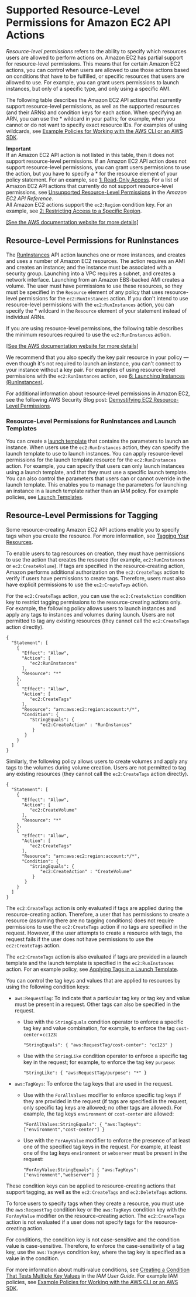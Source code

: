 # Supported Resource\-Level Permissions for Amazon EC2 API Actions<a name="ec2-supported-iam-actions-resources"></a>

*Resource\-level permissions* refers to the ability to specify which resources users are allowed to perform actions on\. Amazon EC2 has partial support for resource\-level permissions\. This means that for certain Amazon EC2 actions, you can control when users are allowed to use those actions based on conditions that have to be fulfilled, or specific resources that users are allowed to use\. For example, you can grant users permissions to launch instances, but only of a specific type, and only using a specific AMI\.

The following table describes the Amazon EC2 API actions that currently support resource\-level permissions, as well as the supported resources \(and their ARNs\) and condition keys for each action\. When specifying an ARN, you can use the \* wildcard in your paths; for example, when you cannot or do not want to specify exact resource IDs\. For examples of using wildcards, see [Example Policies for Working with the AWS CLI or an AWS SDK](ExamplePolicies_EC2.md)\.

**Important**  
If an Amazon EC2 API action is not listed in this table, then it does not support resource\-level permissions\. If an Amazon EC2 API action does not support resource\-level permissions, you can grant users permissions to use the action, but you have to specify a \* for the resource element of your policy statement\. For an example, see [1: Read\-Only Access](ExamplePolicies_EC2.md#iam-example-read-only)\. For a list of Amazon EC2 API actions that currently do not support resource\-level permissions, see [Unsupported Resource\-Level Permissions](https://docs.aws.amazon.com/AWSEC2/latest/APIReference/ec2-api-permissions.html#ec2-api-unsupported-resource-permissions) in the *Amazon EC2 API Reference*\.   
All Amazon EC2 actions support the `ec2:Region` condition key\. For an example, see [2: Restricting Access to a Specific Region](ExamplePolicies_EC2.md#iam-example-region)\.

[\[See the AWS documentation website for more details\]](http://docs.aws.amazon.com/AWSEC2/latest/WindowsGuide/ec2-supported-iam-actions-resources.html)

## Resource\-Level Permissions for RunInstances<a name="supported-iam-actions-runinstances"></a>

The [RunInstances](https://docs.aws.amazon.com/AWSEC2/latest/APIReference/ApiReference-query-RunInstances.html) API action launches one or more instances, and creates and uses a number of Amazon EC2 resources\. The action requires an AMI and creates an instance; and the instance must be associated with a security group\. Launching into a VPC requires a subnet, and creates a network interface\. Launching from an Amazon EBS\-backed AMI creates a volume\. The user must have permissions to use these resources, so they must be specified in the `Resource` element of any policy that uses resource\-level permissions for the `ec2:RunInstances` action\. If you don't intend to use resource\-level permissions with the `ec2:RunInstances` action, you can specify the \* wildcard in the `Resource` element of your statement instead of individual ARNs\.

If you are using resource\-level permissions, the following table describes the minimum resources required to use the `ec2:RunInstances` action\. 

[\[See the AWS documentation website for more details\]](http://docs.aws.amazon.com/AWSEC2/latest/WindowsGuide/ec2-supported-iam-actions-resources.html)

We recommend that you also specify the key pair resource in your policy — even though it's not required to launch an instance, you can't connect to your instance without a key pair\. For examples of using resource\-level permissions with the `ec2:RunInstances` action, see [6: Launching Instances \(RunInstances\)](ExamplePolicies_EC2.md#iam-example-runinstances)\.

For additional information about resource\-level permissions in Amazon EC2, see the following AWS Security Blog post: [Demystifying EC2 Resource\-Level Permissions](https://aws.amazon.com/blogs/security/demystifying-ec2-resource-level-permissions/)\.

### Resource\-Level Permissions for RunInstances and Launch Templates<a name="supported-iam-actions-runinstances-launch-templates"></a>

You can create a [launch template](ec2-launch-templates.md) that contains the parameters to launch an instance\. When users use the `ec2:RunInstances` action, they can specify the launch template to use to launch instances\. You can apply resource\-level permissions for the launch template resource for the `ec2:RunInstances` action\. For example, you can specify that users can only launch instances using a launch template, and that they must use a specific launch template\. You can also control the parameters that users can or cannot override in the launch template\. This enables you to manage the parameters for launching an instance in a launch template rather than an IAM policy\. For example policies, see [Launch Templates](ExamplePolicies_EC2.md#iam-example-runinstances-launch-templates)\.

## Resource\-Level Permissions for Tagging<a name="supported-iam-actions-tagging"></a>

Some resource\-creating Amazon EC2 API actions enable you to specify tags when you create the resource\. For more information, see [Tagging Your Resources](Using_Tags.md#tag-resources)\.

To enable users to tag resources on creation, they must have permissions to use the action that creates the resource \(for example, `ec2:RunInstances` or `ec2:CreateVolume`\)\. If tags are specified in the resource\-creating action, Amazon performs additional authorization on the `ec2:CreateTags` action to verify if users have permissions to create tags\. Therefore, users must also have explicit permissions to use the `ec2:CreateTags` action\. 

For the `ec2:CreateTags` action, you can use the `ec2:CreateAction` condition key to restrict tagging permissions to the resource\-creating actions only\. For example, the following policy allows users to launch instances and apply any tags to instances and volumes during launch\. Users are not permitted to tag any existing resources \(they cannot call the `ec2:CreateTags` action directly\)\.

```
{
  "Statement": [
    {
      "Effect": "Allow",
      "Action": [
         "ec2:RunInstances"
      ],
      "Resource": "*"
    },
    {
      "Effect": "Allow",
      "Action": [
         "ec2:CreateTags"
      ],
      "Resource": "arn:aws:ec2:region:account:*/*",
      "Condition": {
         "StringEquals": {
             "ec2:CreateAction" : "RunInstances"
          }
       }
    }
  ]
}
```

Similarly, the following policy allows users to create volumes and apply any tags to the volumes during volume creation\. Users are not permitted to tag any existing resources \(they cannot call the `ec2:CreateTags` action directly\)\.

```
{
  "Statement": [
    {
      "Effect": "Allow",
      "Action": [
         "ec2:CreateVolume"
      ],
      "Resource": "*"
    },
    {
      "Effect": "Allow",
      "Action": [
         "ec2:CreateTags"
      ],
      "Resource": "arn:aws:ec2:region:account:*/*",
      "Condition": {
         "StringEquals": {
             "ec2:CreateAction" : "CreateVolume"
          }
       }
    }
  ]
}
```

The `ec2:CreateTags` action is only evaluated if tags are applied during the resource\-creating action\. Therefore, a user that has permissions to create a resource \(assuming there are no tagging conditions\) does not require permissions to use the `ec2:CreateTags` action if no tags are specified in the request\. However, if the user attempts to create a resource with tags, the request fails if the user does not have permissions to use the `ec2:CreateTags` action\.

The `ec2:CreateTags` action is also evaluated if tags are provided in a launch template and the launch template is specified in the `ec2:RunInstances` action\. For an example policy, see [Applying Tags in a Launch Template](ExamplePolicies_EC2.md#iam-example-tags-launch-template)\.

You can control the tag keys and values that are applied to resources by using the following condition keys:
+ `aws:RequestTag`: To indicate that a particular tag key or tag key and value must be present in a request\. Other tags can also be specified in the request\.
  + Use with the `StringEquals` condition operator to enforce a specific tag key and value combination, for example, to enforce the tag `cost-center`=`cc123`:

    ```
    "StringEquals": { "aws:RequestTag/cost-center": "cc123" }
    ```
  + Use with the `StringLike` condition operator to enforce a specific tag key in the request; for example, to enforce the tag key `purpose`:

    ```
    "StringLike": { "aws:RequestTag/purpose": "*" }
    ```
+ `aws:TagKeys`: To enforce the tag keys that are used in the request\.
  + Use with the `ForAllValues` modifier to enforce specific tag keys if they are provided in the request \(if tags are specified in the request, only specific tag keys are allowed; no other tags are allowed\)\. For example, the tag keys `environment` or `cost-center` are allowed:

    ```
    "ForAllValues:StringEquals": { "aws:TagKeys": ["environment","cost-center"] }
    ```
  + Use with the `ForAnyValue` modifier to enforce the presence of at least one of the specified tag keys in the request\. For example, at least one of the tag keys `environment` or `webserver` must be present in the request:

    ```
    "ForAnyValue:StringEquals": { "aws:TagKeys": ["environment","webserver"] }
    ```

These condition keys can be applied to resource\-creating actions that support tagging, as well as the `ec2:CreateTags` and `ec2:DeleteTags` actions\. 

To force users to specify tags when they create a resource, you must use the `aws:RequestTag` condition key or the `aws:TagKeys` condition key with the `ForAnyValue` modifier on the resource\-creating action\. The `ec2:CreateTags` action is not evaluated if a user does not specify tags for the resource\-creating action\.

For conditions, the condition key is not case\-sensitive and the condition value is case\-sensitive\. Therefore, to enforce the case\-sensitivity of a tag key, use the `aws:TagKeys` condition key, where the tag key is specified as a value in the condition\.

For more information about multi\-value conditions, see [Creating a Condition That Tests Multiple Key Values](https://docs.aws.amazon.com/IAM/latest/UserGuide/reference_policies_multi-value-conditions.html) in the *IAM User Guide*\. For example IAM policies, see [Example Policies for Working with the AWS CLI or an AWS SDK](ExamplePolicies_EC2.md)\.